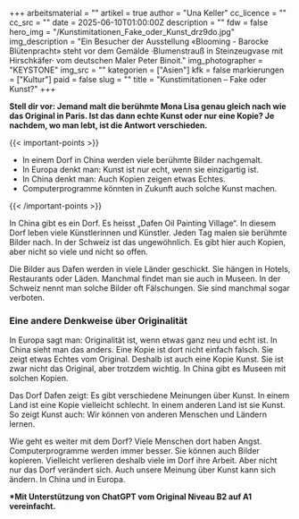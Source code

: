 +++
arbeitsmaterial = ""
artikel = true
author = "Una Keller"
cc_licence = ""
cc_src = ""
date = 2025-06-10T01:00:00Z
description = ""
fdw = false
hero_img = "/Kunstimitationen_Fake_oder_Kunst_drz9do.jpg"
img_description = "Ein Besucher der Ausstellung «Blooming - Barocke Blütenpracht» steht vor dem Gemälde ·Blumenstrauß in Steinzeugvase mit Hirschkäfer· vom deutschen Maler Peter Binoit."
img_photographer = "KEYSTONE"
img_src = ""
kategorien = ["Asien"]
kfk = false
markierungen = ["Kultur"]
paid = false
slug = ""
title = "Kunstimitationen – Fake oder Kunst?"
+++

**Stell dir vor: Jemand malt die berühmte Mona Lisa genau gleich nach wie das Original in Paris. Ist das dann echte Kunst oder nur eine Kopie? Je nachdem, wo man lebt, ist die Antwort verschieden.**

{{< important-points >}}

<ul>

<li>In einem Dorf in China werden viele berühmte Bilder nachgemalt.
</li>

<li>In Europa denkt man: Kunst ist nur echt, wenn sie einzigartig ist.
</li>

<li>In China denkt man: Auch Kopien zeigen etwas Echtes.
</li>

<li>Computerprogramme könnten in Zukunft auch solche Kunst machen.
</li>

</ul>

{{< /important-points >}}

In China gibt es ein Dorf. Es heisst „Dafen Oil Painting Village“. In diesem Dorf leben viele Künstlerinnen und Künstler. Jeden Tag malen sie berühmte Bilder nach. In der Schweiz ist das ungewöhnlich. Es gibt hier auch Kopien, aber nicht so viele und nicht so offen.

Die Bilder aus Dafen werden in viele Länder geschickt. Sie hängen in Hotels, Restaurants oder Läden. Manchmal findet man sie auch in Museen. In der Schweiz nennt man solche Bilder oft Fälschungen. Sie sind manchmal sogar verboten.

### Eine andere Denkweise über Originalität

In Europa sagt man: Originalität ist, wenn etwas ganz neu und echt ist. In China sieht man das anders. Eine Kopie ist dort nicht einfach falsch. Sie zeigt etwas Echtes vom Original. Deshalb ist auch eine Kopie Kunst. Sie ist zwar nicht das Original, aber trotzdem wichtig. In China gibt es Museen mit solchen Kopien.

Das Dorf Dafen zeigt: Es gibt verschiedene Meinungen über Kunst. In einem Land ist eine Kopie vielleicht schlecht. In einem anderen Land ist sie Kunst. So zeigt Kunst auch: Wir können von anderen Menschen und Ländern lernen.

Wie geht es weiter mit dem Dorf? Viele Menschen dort haben Angst. Computerprogramme werden immer besser. Sie können auch Bilder kopieren. Vielleicht verlieren deshalb viele im Dorf ihre Arbeit. Aber nicht nur das Dorf verändert sich. Auch unsere Meinung über Kunst kann sich ändern. In China und in Europa.

**\*Mit Unterstützung von ChatGPT vom Original Niveau B2 auf A1 vereinfacht.**